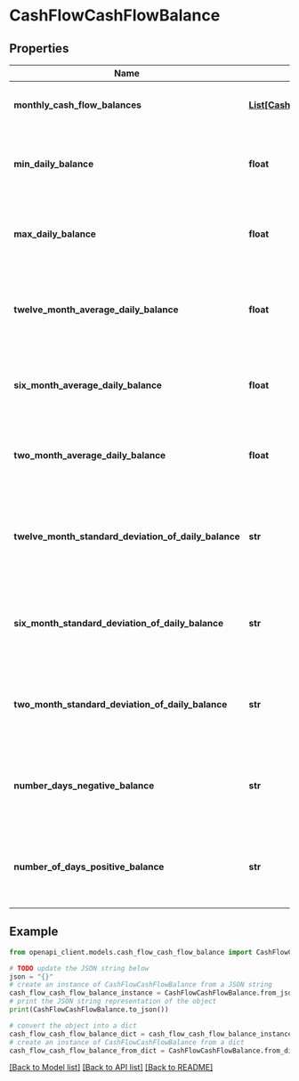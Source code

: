 # CashFlowCashFlowBalance


## Properties

Name | Type | Description | Notes
------------ | ------------- | ------------- | -------------
**monthly_cash_flow_balances** | [**List[CashFlowMonthlyCashFlowBalances]**](CashFlowMonthlyCashFlowBalances.md) | List of attributes for each month | 
**min_daily_balance** | **float** | Min daily balance across entire transaction history | 
**max_daily_balance** | **float** | Max Daily Balance across entire transaction history | 
**twelve_month_average_daily_balance** | **float** | Average Daily Balance across twelve months for the account | 
**six_month_average_daily_balance** | **float** | Average Daily Balance across six months for the account | 
**two_month_average_daily_balance** | **float** | Average Daily Balance across two months for the account | 
**twelve_month_standard_deviation_of_daily_balance** | **str** | Standard Deviation of Daily Balance across twelve months for the account | 
**six_month_standard_deviation_of_daily_balance** | **str** | Standard Deviation of Daily Balance across six months for the account | [optional] 
**two_month_standard_deviation_of_daily_balance** | **str** | Standard Deviation of Daily Balance across two months for the account | 
**number_days_negative_balance** | **str** | Number of Days Negative Balance over entire transaction history | [optional] 
**number_of_days_positive_balance** | **str** | Number of Days positive balance over entire transaction history | 

## Example

```python
from openapi_client.models.cash_flow_cash_flow_balance import CashFlowCashFlowBalance

# TODO update the JSON string below
json = "{}"
# create an instance of CashFlowCashFlowBalance from a JSON string
cash_flow_cash_flow_balance_instance = CashFlowCashFlowBalance.from_json(json)
# print the JSON string representation of the object
print(CashFlowCashFlowBalance.to_json())

# convert the object into a dict
cash_flow_cash_flow_balance_dict = cash_flow_cash_flow_balance_instance.to_dict()
# create an instance of CashFlowCashFlowBalance from a dict
cash_flow_cash_flow_balance_from_dict = CashFlowCashFlowBalance.from_dict(cash_flow_cash_flow_balance_dict)
```
[[Back to Model list]](../README.md#documentation-for-models) [[Back to API list]](../README.md#documentation-for-api-endpoints) [[Back to README]](../README.md)


